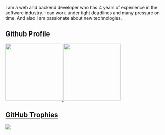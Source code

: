 I am a web and backend developer who has 4 years of experience in the software industry. I can work under tight deadlines and many pressure on time. And also I am passionate about new technologies.


## Github Profile

<div>
  <a href="https://github.com/aungkhant611658">
  <img height="180em" src="https://github-readme-stats.vercel.app/api?username=aungkhant611658&count_private=true&theme=cobalt&show_icons=true"/>
  <img height="180em" src="https://github-readme-stats.vercel.app/api/top-langs/?username=aungkhant611658&layout=compact&langs_count=7&theme=cobalt"/>
</div>

  
## GitHub Trophies
![](https://github-profile-trophy.vercel.app/?username=aungkhant611658&theme=cobalt&no-frame=false&no-bg=false&margin-w=4)
